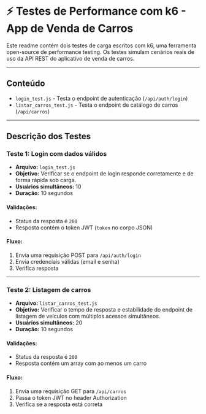 # ⚡ Testes de Performance com k6 - App de Venda de Carros

Este readme contém dois testes de carga escritos com k6, uma ferramenta open-source de performance testing. Os testes simulam cenários reais de uso da API REST do aplicativo de venda de carros.

---

## Conteúdo

- `login_test.js` - Testa o endpoint de autenticação (`/api/auth/login`)
- `listar_carros_test.js` - Testa o endpoint de catálogo de carros (`/api/carros`)

---

## Descrição dos Testes

###  Teste 1: Login com dados válidos

- **Arquivo:** `login_test.js`
- **Objetivo:** Verificar se o endpoint de login responde corretamente e de forma rápida sob carga.
- **Usuários simultâneos:** 10
- **Duração:** 10 segundos

#### Validações:
- Status da resposta é `200`
- Resposta contém o token JWT (`token` no corpo JSON)

#### Fluxo:
1. Envia uma requisição POST para `/api/auth/login`
2. Envia credenciais válidas (email e senha)
3. Verifica resposta

---

### Teste 2: Listagem de carros

- **Arquivo:** `listar_carros_test.js`
- **Objetivo:** Verificar o tempo de resposta e estabilidade do endpoint de listagem de veículos com múltiplos acessos simultâneos.
- **Usuários simultâneos:** 20
- **Duração:** 10 segundos

#### Validações:
- Status da resposta é `200`
- Resposta contém um array com ao menos um carro

#### Fluxo:
1. Envia uma requisição GET para `/api/carros`
2. Passa o token JWT no header Authorization
3. Verifica se a resposta está correta

